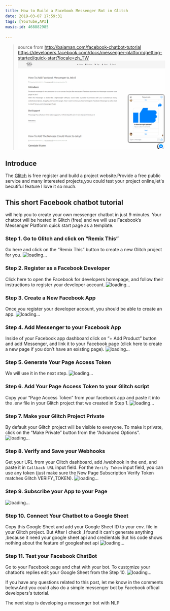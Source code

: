 ```yaml
---
title: How to Build a Facebook Messenger Bot in Glitch
date: 2019-03-07 17:59:31
tags: [YouTube,API]
music-id: 468882985

---  
```

> source from http://baiaman.com/facebook-chatbot-tutorial
> https://developers.facebook.com/docs/messenger-platform/getting-started/quick-start?locale=zh_TW
> ![Messenger Bot](/images/Plugin/Messengerbot/messenger_bot.gif)

## Introduce
The [Glitch](https://glitch.com) is free register and build a project website.Provide a free public service and many interested projects,you could test your project online,let's becutiful feature I love it so much.

## This short Facebook chatbot tutorial 

will help you to create your own messenger chatbot in just 9 minutes. Your chatbot will be hosted in Glitch (free) and we will use Facebook’s Messenger Platform quick start page as a template.

### Step 1. Go to Glitch and click on “Remix This”  
Go here and click on the “Remix This” button to create a new Glitch project for you.
![loading...](https://i0.wp.com/i.imgur.com/blSv6gB.gif?zoom=2&resize=1000%2C476 "remix this")

### Step 2. Register as a Facebook Developer  
Click here to open the Facebook for developers homepage, and follow their instructions to register your developer account.
![loading...](https://i2.wp.com/i.imgur.com/GYfGPD2.gif?zoom=2&resize=700%2C361 "register fb dev")

### Step 3. Create a New Facebook App  
Once you register your developer account, you should be able to create an app.
![loading...](https://i1.wp.com/i.imgur.com/s9FTwd7.gif?zoom=2&w=1000 "Create app")

### Step 4. Add Messenger to your Facebook App
Inside of your Facebook app dashboard click on “+ Add Product” button and add Messenger, and link it to your Facebook page (click here to create a new page if you don’t have an existing page).
![loading...](https://i1.wp.com/i.imgur.com/xH5ZORP.gif?zoom=2&w=1000 "Add messenger")

### Step 5. Generate Your Page Access Token
We will use it in the next step.
![loading...](https://i1.wp.com/i.imgur.com/pOv0LjB.gif?zoom=2&w=1000 "Generate page_access_token")

### Step 6. Add Your Page Access Token to your Glitch script
Copy your “Page Access Token” from your facebook app and paste it into the .env file in your Glitch project that we created in Step 1.
![loading...](https://i1.wp.com/i.imgur.com/YvXn47L.gif?zoom=2&w=1000 "add token to glitch")

### Step 7. Make your Glitch Project Private
By default your Glitch project will be visible to everyone. To make it private, click on the “Make Private” button from the “Advanced Options”.
 ![loading...](https://i2.wp.com/i.imgur.com/0ZcxjfK.gif?w=1000 "make private")
 
### Step 8. Verify and Save your Webhooks
Get your URL from your Clitch dashboard, add /webhook in the end, and paste it in `Callback URL` input field. For the `Verify Token` input field, you can use any token (just make sure the New Page Subscription Verify Token matches Glitch VERIFY_TOKEN).
![loading...](https://i1.wp.com/i.imgur.com/2SqBLaX.gif?zoom=2&w=1000 "verify webhook")

### Step 9. Subscribe your App to your Page
![loading...](https://i0.wp.com/i.imgur.com/nd7bMyi.gif?zoom=2&w=1000 "subscribe")

### Step 10. Connect Your Chatbot to a Google Sheet
Copy this Google Sheet and add your Google Sheet ID to your env. file in your Glitch project.
But After I check ,I found it can't generate anything ,because it need your google sheet api and credientals
But his code shows nothing about the feature of googlesheet api
![loading...](https://i1.wp.com/i.imgur.com/SXLoxou.gif?zoom=2&w=1000 "Connect to googlesheet")

### Step 11. Test your Facebook ChatBot
Go to your Facebook page and chat with your bot. To customize your chatbot’s replies edit your Google Sheet from the Step 10.
![loading...](https://i2.wp.com/i.imgur.com/t41vM2q.gif?zoom=2&resize=700%2C391 "test")

If you have any questions related to this post, let me know in the comments below.And you could also do a simple messenger bot by Facebook offical developers's tutorial.

The next step is developing a messenger bot with NLP




